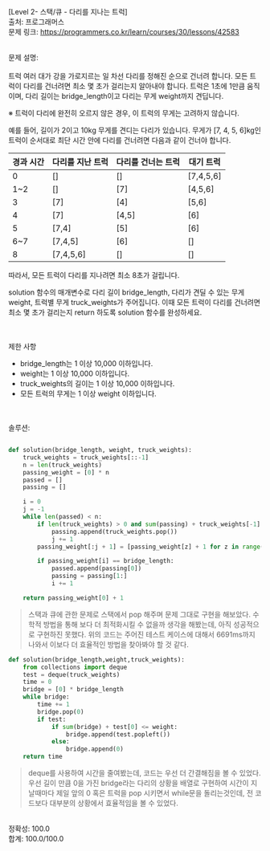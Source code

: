 [Level 2- 스택/큐 - 다리를 지나는 트럭] </br>
출처: 프로그래머스 </br>
문제 링크: <https://programmers.co.kr/learn/courses/30/lessons/42583> </br>

</br>
문제 설명:
</br>
</br>
트럭 여러 대가 강을 가로지르는 일 차선 다리를 정해진 순으로 건너려 합니다. 모든 트럭이 다리를 건너려면 최소 몇 초가 걸리는지 알아내야 합니다. 트럭은 1초에 1만큼 움직이며, 다리 길이는 bridge_length이고 다리는 무게 weight까지 견딥니다.

※ 트럭이 다리에 완전히 오르지 않은 경우, 이 트럭의 무게는 고려하지 않습니다.

예를 들어, 길이가 2이고 10kg 무게를 견디는 다리가 있습니다. 무게가 [7, 4, 5, 6]kg인 트럭이 순서대로 최단 시간 안에 다리를 건너려면 다음과 같이 건너야 합니다.</br>


|경과 시간	|다리를 지난 트럭|다리를 건너는 트럭|대기 트럭|
|--------|--------|--------|---------|
|0	|[]	|[]	|[7,4,5,6]|
|1~2	|[]	|[7]	|[4,5,6]|
|3	|[7]	|[4]	|[5,6]|
|4	|[7]	|[4,5]	|[6]|
|5	|[7,4]	|[5]	|[6]|
|6~7	|[7,4,5]	|[6]	|[]|
|8	|[7,4,5,6]	|[]	|[]|


따라서, 모든 트럭이 다리를 지나려면 최소 8초가 걸립니다.

solution 함수의 매개변수로 다리 길이 bridge_length, 다리가 견딜 수 있는 무게 weight, 트럭별 무게 truck_weights가 주어집니다. 이때 모든 트럭이 다리를 건너려면 최소 몇 초가 걸리는지 return 하도록 solution 함수를 완성하세요.

</br>
</br>
제한 사항 </br>

* bridge_length는 1 이상 10,000 이하입니다.
* weight는 1 이상 10,000 이하입니다.
* truck_weights의 길이는 1 이상 10,000 이하입니다.
* 모든 트럭의 무게는 1 이상 weight 이하입니다.

</br>
</br>
솔루션: </br>

```python

def solution(bridge_length, weight, truck_weights):
    truck_weights = truck_weights[::-1]
    n = len(truck_weights)
    passing_weight = [0] * n
    passed = []
    passing = []

    i = 0
    j = -1
    while len(passed) < n:
        if len(truck_weights) > 0 and sum(passing) + truck_weights[-1] <= weight:
            passing.append(truck_weights.pop())
            j += 1
        passing_weight[:j + 1] = [passing_weight[z] + 1 for z in range(j + 1)]

        if passing_weight[i] == bridge_length:
            passed.append(passing[0])
            passing = passing[1:]
            i += 1

    return passing_weight[0] + 1
```

> 스택과 큐에 관한 문제로 스택에서 pop 해주며 문제 그대로 구현을 해보았다. 수학적 방법을 통해 보다 더 최적화시킬 수 없을까 생각을 해봤는데, 아직 성공적으로
  구현하진 못했다. 위의 코드는 주어진 테스트 케이스에 대해서 6691ms까지 나와서 이보다 더 효율적인 방법을 찾아봐야 할 것 같다.


```python
def solution(bridge_length,weight,truck_weights):
    from collections import deque
    test = deque(truck_weights)
    time = 0
    bridge = [0] * bridge_length
    while bridge:
        time += 1
        bridge.pop(0)
        if test:
            if sum(bridge) + test[0] <= weight:
                bridge.append(test.popleft())
            else:
                bridge.append(0)
    return time

```

> deque를 사용하여 시간을 줄여봤는데, 코드는 우선 더 간결해짐을 볼 수 있었다. 우선 길이 만큼 0을 가진 bridge라는 다리의 상황을 배열로 구현하여 시간이 지날때마다   제일 앞의 0 혹은 트럭을 pop 시키면서 while문을 돌리는것인데, 전 코드보다 대부분의 상황에서 효율적임을 볼 수 있었다. 


</br>
정확성: 100.0</br>
합계: 100.0/100.0

